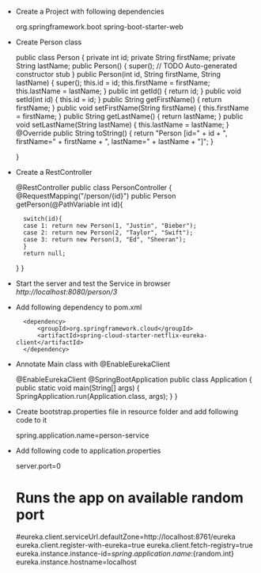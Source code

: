 * Create a Project with following dependencies
	
	
	<dependency>
			<groupId>org.springframework.boot</groupId>
			<artifactId>spring-boot-starter-web</artifactId>
	</dependency>

* Create Person class

	public class Person {
	private int id;
	private String firstName;
	private String lastName;
	public Person() {
		super();
		// TODO Auto-generated constructor stub
	}
	public Person(int id, String firstName, String lastName) {
		super();
		this.id = id;
		this.firstName = firstName;
		this.lastName = lastName;
	}
	public int getId() {
		return id;
	}
	public void setId(int id) {
		this.id = id;
	}
	public String getFirstName() {
		return firstName;
	}
	public void setFirstName(String firstName) {
		this.firstName = firstName;
	}
	public String getLastName() {
		return lastName;
	}
	public void setLastName(String lastName) {
		this.lastName = lastName;
	}
	@Override
	public String toString() {
		return "Person [id=" + id + ", firstName=" + firstName + ", lastName=" + lastName + "]";
	}

	}

* Create a RestController


	@RestController
	public class PersonController {
	@RequestMapping("/person/{id}")
	public Person getPerson(@PathVariable int id){
		
		switch(id){
		case 1: return new Person(1, "Justin", "Bieber");
		case 2: return new Person(2, "Taylor", "Swift");
		case 3: return new Person(3, "Ed", "Sheeran");
		}
		return null;
	}
	}

* Start the server and test the Service in browser
*http://localhost:8080/person/3*

* Add following dependency to pom.xml

		<dependency>
			<groupId>org.springframework.cloud</groupId>
			<artifactId>spring-cloud-starter-netflix-eureka-client</artifactId>
		</dependency>

 
 * Annotate Main class with @EnableEurekaClient

	@EnableEurekaClient
	@SpringBootApplication
	public class Application {
	public static void main(String[] args) {
		SpringApplication.run(Application.class, args);
	}
	}

 * Create bootstrap.properties file in resource folder and add following code to it
 
	spring.application.name=person-service
 
* Add following code to application.properties

	server.port=0
	# Runs the app on available random port
	#eureka.client.serviceUrl.defaultZone=http://localhost:8761/eureka
	eureka.client.register-with-eureka=true
	eureka.client.fetch-registry=true
	eureka.instance.instance-id=${spring.application.name}:${random.int}
	eureka.instance.hostname=localhost
